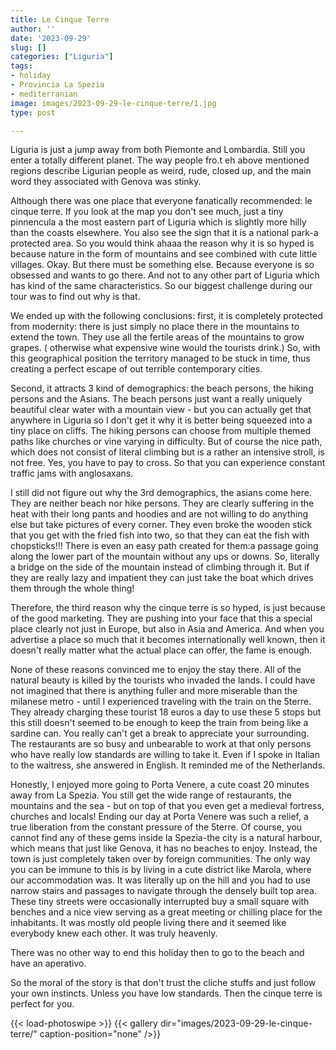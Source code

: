 ```yaml
---
title: Le Cinque Terre
author: ''
date: '2023-09-29'
slug: []
categories: ["Liguria"]
tags:
- holiday
- Provincia La Spezia
- mediterranian
image: images/2023-09-29-le-cinque-terre/1.jpg
type: post

---
```


Liguria is just a jump away from both Piemonte and Lombardia. Still you enter a totally different planet. The way people fro.t eh above mentioned regions describe Ligurian people as weird, rude, closed up, and the main word they associated with Genova was stinky.


Although there was one place that everyone fanatically recommended: le cinque terre. If you look at the map you don't see much, just a tiny pinnencula a the most eastern part of Liguria which is slightly more hilly than the coasts elsewhere. You also see the sign that it is a national park-a protected area. So you would think ahaaa the reason why it is so hyped is because nature in the form of mountains and see combined with cute little villages. Okay. But there must be something else. Because everyone is so obsessed and wants to go there. And not to any other part of Liguria which has kind of the same characteristics. So our biggest challenge during our tour was to find out why is that.


We ended up with the following conclusions: first, it is completely protected from modernity: there is just simply no place there in the mountains to extend the town. They use all the fertile areas of the mountains to grow grapes. ( otherwise what expensive wine would the tourists drink.) So, with this geographical position the territory managed to be stuck in time, thus creating a perfect escape of out terrible contemporary cities.


Second, it attracts 3 kind of demographics: the beach persons, the hiking persons and the Asians. The beach persons just want a really uniquely beautiful clear water with a mountain view - but you can actually get that anywhere in Liguria so I don't get it why it is better being squeezed into a tiny place on cliffs. The hiking persons can choose from multiple themed paths like churches or vine varying in difficulty.  But of course the nice path, which does not consist of literal climbing but is a rather an intensive stroll, is not free. Yes, you have to pay to cross. So that you can experience constant traffic jams with anglosaxans.


I still did not figure out why the 3rd demographics, the asians come here. They are neither beach nor hike persons. They are clearly suffering in the heat with their long pants and hoodies and are not willing to do anything else but take pictures of every corner. They even broke the wooden stick that you get with the fried fish into two, so that they can eat the fish with chopsticks!!! There is even an easy path created for them:a passage going along the lower part of the mountain without any ups or downs. So, literally a bridge on the side of the mountain instead of climbing through it. But if they are really lazy and impatient they can just take the boat which drives them through the whole thing!

Therefore, the third reason why the cinque terre is so hyped, is just because of the good marketing. They are pushing into your face that this a special place clearly not just in Europe, but also in Asia and America. And when you advertise a place so much that it becomes internationally well known, then it doesn't really matter what the actual place can offer, the fame is enough. 



None of these reasons convinced me to enjoy the stay there. All of the natural beauty is killed by the tourists who invaded the lands. I could have not imagined that there is anything fuller and more miserable than the milanese metro - until I experienced traveling with the train on the 5terre. They already charging these tourist 18 euros a day to use these 5 stops but this still doesn't seemed to be enough to keep the train from being like a sardine can. You really can't get a break to appreciate your surrounding. The restaurants are so busy and unbearable to work at that only persons who have really low standards are willing to take it. Even if I spoke in Italian to the waitress, she answered in English. It reminded me of the Netherlands.



Honestly, I enjoyed more going to Porta Venere, a cute coast 20 minutes away from La Spezia. You still get the wide range of restaurants, the mountains and the sea - but on top of that you even get a medieval fortress, churches and locals! Ending our day at Porta Venere was such a relief, a true liberation from the constant pressure of the 5terre. Of course, you cannot find any of these gems inside la Spezia-the city is a natural harbour, which means that just like Genova, it has no beaches to enjoy. Instead, the town is just completely taken over by foreign communities. The only way you can be immune to this is by living in a cute district like Marola, where our accommodation was. It was literally up on the hill and you had to use narrow stairs and passages to navigate through the densely built top area. These tiny streets were occasionally interrupted buy a small square with benches and a nice view serving as a great meeting or chilling place for the inhabitants. It was mostly old people living there and it seemed like everybody knew each other. It was truly heavenly.


There was no other way to end this holiday then to go to the beach and have an aperativo.

So the moral of the story is that don't trust the cliche stuffs and just follow your own instincts. Unless you have low standards. Then the cinque terre is perfect for you.


{{< load-photoswipe >}}
{{< gallery dir="images/2023-09-29-le-cinque-terre/" caption-position="none" />}}
